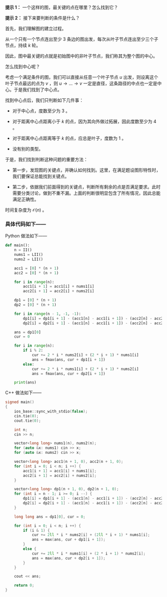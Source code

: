**提示 1：** 一个这样的图，最关键的点在哪里？怎么找到它？

**提示 2：** 接下来要判断的条件是什么？

首先，我们理解图的建立过程。

从一个只有一个节点连出至少 $3$ 条边的图出发，每次从叶子节点连出至少三个子节点，持续 $k$ 轮。

因此，图中最关键的点就是初始图中的非叶子节点，我们称其为整个图的中心。

怎么找到中心呢？

考虑一个满足条件的图，我们可以直接从任意一个叶子节点 $u$ 出发，则设离这个叶子节点最远的点为 $v$ ，则 $u\to\dots\to v$ 一定是直径，这条路径的中点也一定是中心。于是我们找到了中心点。

找到中心点后，我们只判断如下几件事：

- 对于中心点，度数至少为 $3$ 。

- 对于距离中心点距离小于 $k$ 的点，因为其向外做过拓展，因此度数至少为 $4$ 。

- 对于距离中心点距离等于 $k$ 的点，应总是叶子，度数为 $1$ 。

- 没有别的类型。

于是，我们找到判断这种问题的重要方法：

- 第一步，发现图的关键点，并确认如何找到。这里，在满足题设图形特性时，我们要保证总能找到关键点。

- 第二步，依据我们前面得到的关键点，判断所有剩余的点是否满足要求。此时需要分类讨论，做到不重不漏。上面的判断很明显包含了所有情况，因此总能满足正确性。

时间复杂度为 $\mathcal{O}(n)$ 。

### 具体代码如下——

Python 做法如下——

```Python []
def main():
    n = II()
    nums1 = LII()
    nums2 = LII()

    acc1 = [0] * (n + 1)
    acc2 = [0] * (n + 1)

    for i in range(n):
        acc1[i + 1] = acc1[i] + nums1[i]
        acc2[i + 1] = acc2[i] + nums2[i]

    dp1 = [0] * (n + 1)
    dp2 = [0] * (n + 1)

    for i in range(n - 1, -1, -1):
        dp1[i] = dp1[i + 1] - (acc1[n] - acc1[i + 1]) - (acc2[n] - acc2[i + 1]) + 2 * i * nums1[i] + (2 * n - 1) * nums2[i]
        dp2[i] = dp2[i + 1] - (acc1[n] - acc1[i + 1]) - (acc2[n] - acc2[i + 1]) + 2 * i * nums2[i] + (2 * n - 1) * nums1[i]

    ans = dp1[0]
    cur = 0

    for i in range(n):
        if i % 2:
            cur += 2 * i * nums2[i] + (2 * i + 1) * nums1[i]
            ans = fmax(ans, cur + dp1[i + 1])
        else:
            cur += 2 * i * nums1[i] + (2 * i + 1) * nums2[i]
            ans = fmax(ans, cur + dp2[i + 1])

    print(ans)
```

C++ 做法如下——

```cpp []
signed main()
{
    ios_base::sync_with_stdio(false);
    cin.tie(0);
    cout.tie(0);

    int n;
    cin >> n;

    vector<long long> nums1(n), nums2(n);
    for (auto &x: nums1) cin >> x;
    for (auto &x: nums2) cin >> x;

    vector<long long> acc1(n + 1, 0), acc2(n + 1, 0);
    for (int i = 0; i < n; i ++) {
        acc1[i + 1] = acc1[i] + nums1[i];
        acc2[i + 1] = acc2[i] + nums2[i];
    }

    vector<long long> dp1(n + 1, 0), dp2(n + 1, 0);
    for (int i = n - 1; i >= 0; i --) {
        dp1[i] = dp1[i + 1] - (acc1[n] - acc1[i + 1]) - (acc2[n] - acc2[i + 1]) + 2ll * i * nums1[i] + (2ll * n - 1) * nums2[i];
        dp2[i] = dp2[i + 1] - (acc1[n] - acc1[i + 1]) - (acc2[n] - acc2[i + 1]) + 2ll * i * nums2[i] + (2ll * n - 1) * nums1[i];
    }

    long long ans = dp1[0], cur = 0;

    for (int i = 0; i < n; i ++) {
        if (i & 1) {
            cur += 2ll * i * nums2[i] + (2ll * i + 1) * nums1[i];
            ans = max(ans, cur + dp1[i + 1]);
        }
        else {
            cur += 2ll * i * nums1[i] + (2 * i + 1) * nums2[i];
            ans = max(ans, cur + dp2[i + 1]);
        }
    }

    cout << ans;

    return 0;
}
```